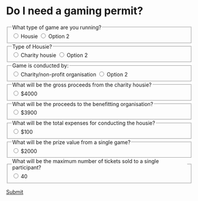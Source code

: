 <h1> Do I need a gaming permit? </h1>

  <div class="nsw-forms">
        <div class="nsw-form-group">
            <fieldset class="nsw-form-fieldset">
            <legend>
            <span class="nsw-form-legend-text">What type of game are you running?</span>
            </legend>
            <div class="nsw-form-radio">
               <input class="nsw-form-radio__input" type="radio" name="{gametype}" id="{gametype1}">
               <label class="nsw-form-radio__label" for="{gametype1}">Housie</label>
               <input class="nsw-form-radio__input" type="radio" name="{gametype}" id="{gametype2}">
               <label class="nsw-form-radio__label" for="{gametype2}">Option 2</label>         
            </div>
           </fieldset>
        </div>
    </div>
    <div class="nsw-forms">
        <div class="nsw-form-group">
            <fieldset class="nsw-form-fieldset">
            <legend>
            <span class="nsw-form-legend-text">Type of Housie?</span>
            </legend>
            <div class="nsw-form-radio">
               <input class="nsw-form-radio__input" type="radio" name="{housietype}" id="{housietype1">
               <label class="nsw-form-radio__label" for="{housietype1}">Charity housie</label>  
               <input class="nsw-form-radio__input" type="radio" name="{housietype}" id="{housietype2">
               <label class="nsw-form-radio__label" for="{housietype2}">Option 2</label>
            </div>
           </fieldset>
        </div>
    </div>
<div class="nsw-forms">
        <div class="nsw-form-group">
            <fieldset class="nsw-form-fieldset">
            <legend>
            <span class="nsw-form-legend-text">Game is conducted by:</span>
            </legend>
            <div class="nsw-form-radio">
               <input class="nsw-form-radio__input" type="radio" name="{conducted}" id="{conducted1}">
               <label class="nsw-form-radio__label" for="{conducted1}">Charity/non-profit organisation<label>
                <input class="nsw-form-radio__input" type="radio" name="{conducted}" id="{conducted2}">
               <label class="nsw-form-radio__label" for="{conducted2}">Option 2<label>      
            </div>
           </fieldset>
        </div>
    </div>
<div class="nsw-forms">
        <div class="nsw-form-group">
            <fieldset class="nsw-form-fieldset">
            <legend>
            <span class="nsw-form-legend-text">What will be the gross proceeds from the charity housie?</span>
            </legend>
            <div class="nsw-form-radio">
               <input class="nsw-form-radio__input" type="radio" name="{radio1}" id="{radio1}">
               <label class="nsw-form-radio__label" for="{uniquieID}">$4000</label>      
            </div>
           </fieldset>
        </div>
    </div>
<div class="nsw-forms">
        <div class="nsw-form-group">
            <fieldset class="nsw-form-fieldset">
            <legend>
            <span class="nsw-form-legend-text">What will be the proceeds to the benefitting organisation?</span>
            </legend>
            <div class="nsw-form-radio">
               <input class="nsw-form-radio__input" type="radio" name="{radio1}" id="{radio1}">
               <label class="nsw-form-radio__label" for="{uniquieID}">$3900</label>      
            </div>
           </fieldset>
        </div>
    </div>
<div class="nsw-forms">
        <div class="nsw-form-group">
            <fieldset class="nsw-form-fieldset">
            <legend>
            <span class="nsw-form-legend-text">What will be the total expenses for conducting the housie?</span>
            </legend>
            <div class="nsw-form-radio">
               <input class="nsw-form-radio__input" type="radio" name="{radio1}" id="{radio1}">
               <label class="nsw-form-radio__label" for="{uniquieID}">$100</label>             
            </div>
           </fieldset>
        </div>
    </div>
    <div class="nsw-forms">
        <div class="nsw-form-group">
            <fieldset class="nsw-form-fieldset">
            <legend>
            <span class="nsw-form-legend-text">What will be the prize value from a single game?</span>
            </legend>
            <div class="nsw-form-radio">
               <input class="nsw-form-radio__input" type="radio" name="{radio1}" id="{radio1}">
               <label class="nsw-form-radio__label" for="{uniquieID}">$2000</label>      
            </div>
           </fieldset>
        </div>
    </div>
    <div class="nsw-forms">
        <div class="nsw-form-group">
            <fieldset class="nsw-form-fieldset">
            <legend>
            <span class="nsw-form-legend-text">What will be the maximum number of tickets sold to a single participant?</span>
            </legend>
            <div class="nsw-form-radio">
               <input class="nsw-form-radio__input" type="radio" name="{radio1}" id="{radio1}">
               <label class="nsw-form-radio__label" for="{uniquieID}">40</label>      
            </div>
           </fieldset>
        </div>
    </div>


<a href="{{ '/housie-submit' | url }}" class="nsw-button nsw-button--primary">Submit</a>
